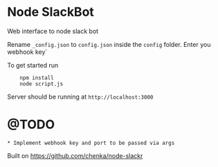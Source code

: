 Node SlackBot
===

Web interface to node slack bot

Rename `_config.json` to `config.json` inside the `config` folder. Enter you webhook key`

To get started run
```
    npm install
    node script.js
```

Server should be running at `http://localhost:3000`

@TODO
===
    * Implement webhook key and port to be passed via args

Built on
https://github.com/chenka/node-slackr